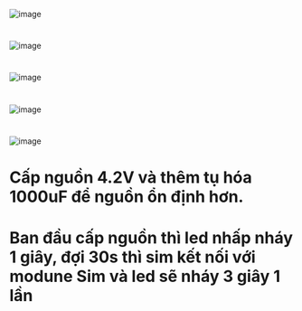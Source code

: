 ![image](https://user-images.githubusercontent.com/56969447/146633030-6b027dad-3b5f-4aea-8f60-2e34cdd7b8f6.png)
#
![image](https://user-images.githubusercontent.com/56969447/146633049-cdd8196e-d764-4925-adf8-20bbe4fd7207.png)
#
![image](https://user-images.githubusercontent.com/56969447/146633061-65f4d5dd-6212-4060-a15c-8a3bcc47bd25.png)
#
![image](https://user-images.githubusercontent.com/56969447/146633066-fc70a7c8-ce8e-4934-9fbd-eff989eac3a0.png)
#
![image](https://user-images.githubusercontent.com/56969447/146633097-f827e846-5b39-46fc-95e0-03ed28444787.png)
#
# Cấp nguồn 4.2V và thêm tụ hóa 1000uF để nguồn ổn định hơn.
# Ban đầu cấp nguồn thì led nhấp nháy 1 giây, đợi 30s thì sim kết nối với modune Sim và led sẽ nháy 3 giây 1 lần
#
#
#
#
#
#
#
#
#
#
#
#
#
#
#
#
#
#
#
#
#
#
#
#
#
#
#
#
#
#
#
#
#
#
#
#
